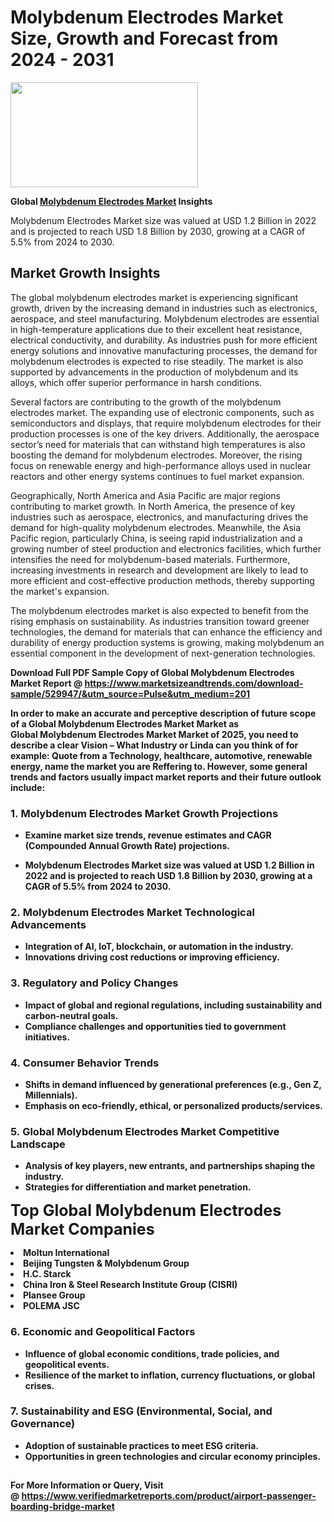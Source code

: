 <H1>Molybdenum Electrodes Market Size, Growth and Forecast from 2024 - 2031</H1><img class="aligncenter size-medium wp-image-584254" src="https://thirdeyenews.in/wp-content/uploads/2024/09/Global-Market-Research-300x168.jpeg" alt="" width="300" height="168" /><p><strong>Global&nbsp;<a href="https://www.marketsizeandtrends.com/download-sample/529947/&amp;utm_source=Pulse&amp;utm_medium=201">Molybdenum Electrodes Market</a> Insights</strong></p><p>Molybdenum Electrodes Market size was valued at USD 1.2 Billion in 2022 and is projected to reach USD 1.8 Billion by 2030, growing at a CAGR of 5.5% from 2024 to 2030.</p><p><h2>Market Growth Insights</h2> <p>The global molybdenum electrodes market is experiencing significant growth, driven by the increasing demand in industries such as electronics, aerospace, and steel manufacturing. Molybdenum electrodes are essential in high-temperature applications due to their excellent heat resistance, electrical conductivity, and durability. As industries push for more efficient energy solutions and innovative manufacturing processes, the demand for molybdenum electrodes is expected to rise steadily. The market is also supported by advancements in the production of molybdenum and its alloys, which offer superior performance in harsh conditions.</p> <p><strong></strong></p> <p>Several factors are contributing to the growth of the molybdenum electrodes market. The expanding use of electronic components, such as semiconductors and displays, that require molybdenum electrodes for their production processes is one of the key drivers. Additionally, the aerospace sector’s need for materials that can withstand high temperatures is also boosting the demand for molybdenum electrodes. Moreover, the rising focus on renewable energy and high-performance alloys used in nuclear reactors and other energy systems continues to fuel market expansion.</p> <p>Geographically, North America and Asia Pacific are major regions contributing to market growth. In North America, the presence of key industries such as aerospace, electronics, and manufacturing drives the demand for high-quality molybdenum electrodes. Meanwhile, the Asia Pacific region, particularly China, is seeing rapid industrialization and a growing number of steel production and electronics facilities, which further intensifies the need for molybdenum-based materials. Furthermore, increasing investments in research and development are likely to lead to more efficient and cost-effective production methods, thereby supporting the market's expansion.</p> <p>The molybdenum electrodes market is also expected to benefit from the rising emphasis on sustainability. As industries transition toward greener technologies, the demand for materials that can enhance the efficiency and durability of energy production systems is growing, making molybdenum an essential component in the development of next-generation technologies.</p> <p><strong></p><p><span class=""><strong>Download Full PDF Sample Copy of Global Molybdenum Electrodes Market Report</strong> @ <a href="https://www.marketsizeandtrends.com/download-sample/529947/&amp;utm_source=Pulse&amp;utm_medium=201" target="_blank">https://www.marketsizeandtrends.com/download-sample/529947/&amp;utm_source=Pulse&amp;utm_medium=201</a></span></p><p>In order to make an accurate and perceptive description of future scope of a Global&nbsp;Molybdenum Electrodes Market Market as Global&nbsp;Molybdenum Electrodes Market Market of 2025, you need to describe a clear Vision &ndash; What Industry or Linda can you think of for example: Quote from a Technology, healthcare, automotive, renewable energy, name the market you are Reffering to. However, some general trends and factors usually impact market reports and their future outlook include:</p><h3>1.&nbsp;<strong>Molybdenum Electrodes Market Growth Projections</strong></h3><ul><li>Examine market size trends, revenue estimates and CAGR (Compounded Annual Growth Rate) projections.</li><li><p>Molybdenum Electrodes Market size was valued at USD 1.2 Billion in 2022 and is projected to reach USD 1.8 Billion by 2030, growing at a CAGR of 5.5% from 2024 to 2030.</p></li></ul><h3>2.&nbsp;<strong>Molybdenum Electrodes Market Technological Advancements</strong></h3><ul><li>Integration of AI, IoT, blockchain, or automation in the industry.</li><li>Innovations driving cost reductions or improving efficiency.</li></ul><h3>3.&nbsp;<strong>Regulatory and Policy Changes</strong></h3><ul><li>Impact of global and regional regulations, including sustainability and carbon-neutral goals.</li><li>Compliance challenges and opportunities tied to government initiatives.</li></ul><h3>4.&nbsp;<strong>Consumer Behavior Trends</strong></h3><ul><li>Shifts in demand influenced by generational preferences (e.g., Gen Z, Millennials).</li><li>Emphasis on eco-friendly, ethical, or personalized products/services.</li></ul><h3>5.&nbsp;<strong>Global Molybdenum Electrodes Market Competitive Landscape</strong></h3><ul><li>Analysis of key players, new entrants, and partnerships shaping the industry.</li><li>Strategies for differentiation and market penetration.</li></ul><p data-pm-slice="1 1 []"><span style="color: inherit; font-family: inherit; font-size: 25px;">Top Global Molybdenum Electrodes Market Companies</span></p><div class="" data-test-id=""><p><li>Moltun International</li><li> Beijing Tungsten & Molybdenum Group</li><li> H.C. Starck</li><li> China Iron & Steel Research Institute Group (CISRI)</li><li> Plansee Group</li><li> POLEMA JSC</li></p></div><h3>6.&nbsp;<strong>Economic and Geopolitical Factors</strong></h3><ul><li>Influence of global economic conditions, trade policies, and geopolitical events.</li><li>Resilience of the market to inflation, currency fluctuations, or global crises.</li></ul><h3>7.&nbsp;<strong>Sustainability and ESG (Environmental, Social, and Governance)</strong></h3><ul><li>Adoption of sustainable practices to meet ESG criteria.</li><li>Opportunities in green technologies and circular economy principles.</li></ul><h2><strong style="font-size: 14px;">For More Information or Query, Visit @&nbsp;</strong><a style="background-color: #ffffff; font-size: 14px;" href="https://www.marketsizeandtrends.com/report/molybdenum-electrodes-market/" target="_blank">https://www.verifiedmarketreports.com/product/airport-passenger-boarding-bridge-market</a></h2>
